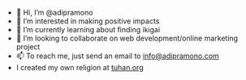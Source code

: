 - 👋 Hi, I’m @adipramono
- 👀 I’m interested in making positive impacts
- 🌱 I’m currently learning about finding ikigai
- 💞️ I’m looking to collaborate on web development/online marketing project
- 📫 To reach me, just send an email to info@adipramono.com
- I created my own religion at [tuhan.org](https://tuhan.org)

<!---
adipramono/adipramono is a ✨ special ✨ repository because its `README.md` (this file) appears on your GitHub profile.
You can click the Preview link to take a look at your changes.
--->
